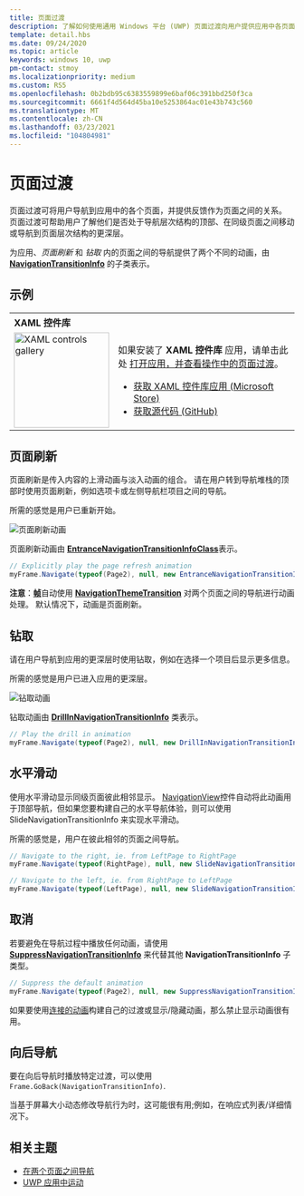 ```yaml
---
title: 页面过渡
description: 了解如何使用通用 Windows 平台 (UWP) 页面过渡向用户提供应用中各页面间关系的反馈。
template: detail.hbs
ms.date: 09/24/2020
ms.topic: article
keywords: windows 10, uwp
pm-contact: stmoy
ms.localizationpriority: medium
ms.custom: RS5
ms.openlocfilehash: 0b2bdb95c6383559899e6baf06c391bbd250f3ca
ms.sourcegitcommit: 6661f4d564d45ba10e5253864ac01e43b743c560
ms.translationtype: MT
ms.contentlocale: zh-CN
ms.lasthandoff: 03/23/2021
ms.locfileid: "104804981"
---
```

# <a name="page-transitions"></a>页面过渡

页面过渡可将用户导航到应用中的各个页面，并提供反馈作为页面之间的关系。 页面过渡可帮助用户了解他们是否处于导航层次结构的顶部、在同级页面之间移动或导航到页面层次结构的更深层。

为应用、*页面刷新* 和 *钻取* 内的页面之间的导航提供了两个不同的动画，由 [**NavigationTransitionInfo**](/uwp/api/windows.ui.xaml.media.animation.navigationtransitioninfo) 的子类表示。

## <a name="examples"></a>示例

<table>
<th align="left">XAML 控件库<th>
<tr>
<td><img src="images/xaml-controls-gallery-app-icon.png" alt="XAML controls gallery" width="168"></img></td>
<td>
    <p>如果安装了 <strong style="font-weight: semi-bold">XAML 控件库</strong> 应用，请单击此处 <a href="xamlcontrolsgallery:/item/PageTransition">打开应用，并查看操作中的页面过渡</a>。</p>
    <ul>
    <li><a href="https://www.microsoft.com/store/productId/9MSVH128X2ZT">获取 XAML 控件库应用 (Microsoft Store)</a></li>
    <li><a href="https://github.com/Microsoft/Xaml-Controls-Gallery">获取源代码 (GitHub)</a></li>
    </ul>
</td>
</tr>
</table>

## <a name="page-refresh"></a>页面刷新

页面刷新是传入内容的上滑动画与淡入动画的组合。 请在用户转到导航堆栈的顶部时使用页面刷新，例如选项卡或左侧导航栏项目之间的导航。

所需的感觉是用户已重新开始。

![页面刷新动画](images/page-refresh.gif)

页面刷新动画由 [**EntranceNavigationTransitionInfoClass**](/uwp/api/windows.ui.xaml.media.animation.entrancenavigationtransitioninfo)表示。

```csharp
// Explicitly play the page refresh animation
myFrame.Navigate(typeof(Page2), null, new EntranceNavigationTransitionInfo());

```

**注意**：[**帧**](/uwp/api/windows.ui.xaml.controls.frame)自动使用 [**NavigationThemeTransition**](/uwp/api/windows.ui.xaml.media.animation.navigationthemetransition) 对两个页面之间的导航进行动画处理。 默认情况下，动画是页面刷新。

## <a name="drill"></a>钻取

请在用户导航到应用的更深层时使用钻取，例如在选择一个项目后显示更多信息。

所需的感觉是用户已进入应用的更深层。

![钻取动画](images/drill.gif)

钻取动画由 [**DrillInNavigationTransitionInfo**](/uwp/api/windows.ui.xaml.media.animation.drillinnavigationtransitioninfo) 类表示。

```csharp
// Play the drill in animation
myFrame.Navigate(typeof(Page2), null, new DrillInNavigationTransitionInfo());
```

## <a name="horizontal-slide"></a>水平滑动

使用水平滑动显示同级页面彼此相邻显示。 [NavigationView](../controls-and-patterns/navigationview.md)控件自动将此动画用于顶部导航，但如果您要构建自己的水平导航体验，则可以使用 SlideNavigationTransitionInfo 来实现水平滑动。

所需的感觉是，用户在彼此相邻的页面之间导航。 

```csharp
// Navigate to the right, ie. from LeftPage to RightPage
myFrame.Navigate(typeof(RightPage), null, new SlideNavigationTransitionInfo() { Effect = SlideNavigationTransitionEffect.FromRight } );

// Navigate to the left, ie. from RightPage to LeftPage
myFrame.Navigate(typeof(LeftPage), null, new SlideNavigationTransitionInfo() { Effect = SlideNavigationTransitionEffect.FromLeft } );
```

## <a name="suppress"></a>取消

若要避免在导航过程中播放任何动画，请使用 [**SuppressNavigationTransitionInfo**](/uwp/api/windows.ui.xaml.media.animation.suppressnavigationtransitioninfo) 来代替其他 **NavigationTransitionInfo** 子类型。

```csharp
// Suppress the default animation
myFrame.Navigate(typeof(Page2), null, new SuppressNavigationTransitionInfo());
```

如果要使用[连接的动画](connected-animation.md)构建自己的过渡或显示/隐藏动画，那么禁止显示动画很有用。

## <a name="backwards-navigation"></a>向后导航

要在向后导航时播放特定过渡，可以使用 `Frame.GoBack(NavigationTransitionInfo)`.

当基于屏幕大小动态修改导航行为时，这可能很有用;例如，在响应式列表/详细情况下。

## <a name="related-topics"></a>相关主题

- [在两个页面之间导航](../basics/navigate-between-two-pages.md)
- [UWP 应用中运动](index.md)
